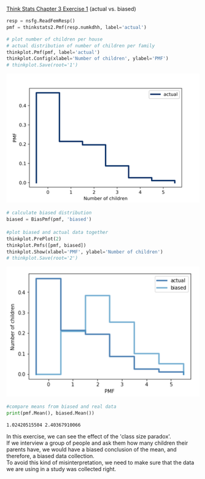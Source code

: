 [Think Stats Chapter 3 Exercise 1](http://greenteapress.com/thinkstats2/html/thinkstats2004.html#toc31) (actual vs. biased)

```python
resp = nsfg.ReadFemResp()  
pmf = thinkstats2.Pmf(resp.numkdhh, label='actual')  
```
```python
# plot number of children per house  
# actual distribution of number of children per family  
thinkplot.Pmf(pmf, label='actual')
thinkplot.Config(xlabel='Number of children', ylabel='PMF')
# thinkplot.Save(root='1')
```
![aa](1.png)
```python
# calculate biased distribution
biased = BiasPmf(pmf, 'biased')

#plot biased and actual data together
thinkplot.PrePlot(2)
thinkplot.Pmfs([pmf, biased])
thinkplot.Show(xlabel='PMF', ylabel='Number of children')
# thinkplot.Save(root='2')
```
![a2](2.png)
```python
#compare means from biased and real data
print(pmf.Mean(), biased.Mean())
```
```
1.02420515504 2.40367910066
```
In this exercise, we can see the effect of the 'class size paradox'.  
If we interview a group of people and ask them how many children their parents have, we would have a biased conclusion of the mean, and therefore, a biased data collection.  
To avoid this kind of misinterpretation, we need to make sure that the data we are using in a study was collected right.  
